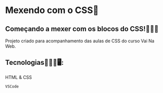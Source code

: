 # Mexendo com o CSS🌈

## Começando a mexer com os blocos do CSS!🔳🔲🔳

Projeto criado para acompanhamento das aulas de CSS do curso Vai Na Web.

## Tecnologias👩🏻‍💻🖥:
HTML & CSS

```
VSCode
```
